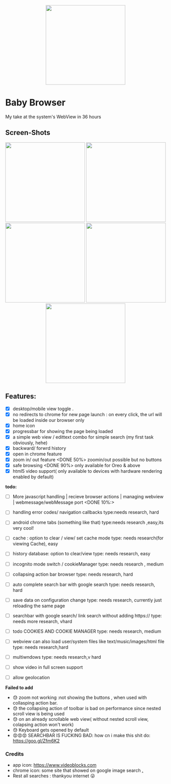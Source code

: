 <P align=center>
<img src="https://github.com/chaostools/Baby-Browser/blob/master/Snaps/app_icon.png" width="250px" height="250px">
</P>

# Baby Browser
My take at the system's WebView in 36 hours

## Screen-Shots
<p align=center>
  <img src="https://github.com/chaostools/Baby-Browser/blob/master/Snaps/snap_1.png" width="250" height 600 />  
  <img src="https://github.com/chaostools/Baby-Browser/blob/master/Snaps/snap_4.png" width="250" height 600 />  
  <img src="https://github.com/chaostools/Baby-Browser/blob/master/Snaps/snap_5.png" width="250" height 600 />  
  <img src="https://github.com/chaostools/Baby-Browser/blob/master/Snaps/snap_3.png" width="250" height 600 />  
  <img src="https://github.com/chaostools/Baby-Browser/blob/master/Snaps/snap_2.png" width="250" height 600 />  
</p>

## Features:
 * [x] desktop/mobile view toggle .
 * [X] no redirects to chrome for new page launch : on every click,
       the url will be loaded inside our browser only                           
 * [X] home icon                                                                
 * [X] progressbar for showing the page being loaded                            
 * [x] a simple web view / edittext combo for simple search (my first task obviously, hehe)           
 * [x] backward/ forwrd history                                                    
 * [x] open in chrome feature                                                  
 * [x] zoom in/ out feature                                                 <DONE 50%> zoomin/out possible but no buttons
 * [x] safe browsing                                                            <DONE 90%> only available for Oreo & above
 * [x] html5 video support( only available to devices with hardware rendering enabled by default)

 **todo:**

 * [ ] More javascript handling | recieve browser actions | managing webview | webmessage/webMessage port
                                                                            <DONE 10%:>
 * [ ] handling error codes/ navigation callbacks                               type:needs research, hard
 * [ ] android chrome tabs (something like that)                                type:needs research ,easy,its very cool!
 * [ ] cache : option to clear / view/ set cache mode                           type: needs research(for viewing Cache), easy
 * [ ] history database: option to clear/view                                   type: needs research, easy
 * [ ] incognito mode switch / cookieManager                                     type: needs research , medium
 * [ ] collapsing action bar browser                                            type: needs research, hard
 * [ ] auto complete search bar with google search                              type: needs research, hard
 * [ ] save data on configuration change                                        type: needs research, currently just reloading the same page
 * [ ] searchbar with google search/ link search without adding https://        type: needs more research, vhard
 * [ ] todo COOKIES AND COOKIE MANAGER                                          type: needs research, medium
 * [ ] webview can also load user/system files like text/music/images/html file type: needs research,hard
 * [ ] multiwndows                                                              type: needs research,v hard
 * [ ] show video in full screen support
 * [ ] allow geolocation
   
   
   
   
 **Failed to add**
 * 😓 zoom not working :not showing the buttons , when used with collasping action bar.
 * 😓 the collapsing action of toolbar is bad on performance since nested scroll view is being used
 * 😓   on an already scrollable web view( without nested scroll view, colapsing action won't work)
 * 😓 Keyboard gets opened by default
 * 😡😡😡  SEARCHBAR IS FUCKING BAD: how cn i make this shit do: https://goo.gl/Zfm6K2







### Credits
- app icon: https://www.videoblocks.com
- chrome icon: some site that showed on google image search [.](https://www.flaticon.com/free-icon/chrome_152759)
- Rest all searches : thankyou internet 😜


